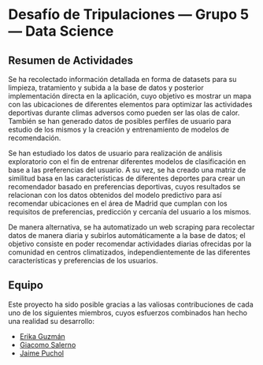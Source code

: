 # Desafío de Tripulaciones — Grupo 5 — Data Science  

## Resumen de Actividades

Se ha recolectado información detallada en forma de datasets para su limpieza, tratamiento y subida a la base de datos y posterior implementación directa en la aplicación, cuyo objetivo es mostrar un mapa con las ubicaciones de diferentes elementos para optimizar las actividades deportivas durante climas adversos como pueden ser las olas de calor. También se han generado datos de posibles perfiles de usuario para estudio de los mismos y la creación y entrenamiento de modelos de recomendación.  

Se han estudiado los datos de usuario para realización de análisis exploratorio con el fin de entrenar diferentes modelos de clasificación en base a las preferencias del usuario. A su vez, se ha creado una matriz de similitud basa en las características de diferentes deportes para crear un recomendador basado en preferencias deportivas, cuyos resultados se relacionan con los datos obtenidos del modelo predictivo para así recomendar ubicaciones en el área de Madrid que cumplan con los requisitos de preferencias, predicción y cercanía del usuario a los mismos.   

De manera alternativa, se ha automatizado un web scraping para recolectar datos de manera diaria y subirlos automáticamente a la base de datos; el objetivo consiste en poder recomendar actividades diarias ofrecidas por la comunidad en centros climatizados, independientemente de las diferentes características y preferencias de los usuarios.

## Equipo

Este proyecto ha sido posible gracias a las valiosas contribuciones de cada uno de los siguientes miembros, cuyos esfuerzos combinados han hecho una realidad su desarrollo:

-   [Erika Guzmán](https://github.com/Erikahenriquez78)
-   [Giacomo Salerno](https://github.com/GiamoSalerno)
-   [Jaime Puchol](https://github.com/jpucholv)
